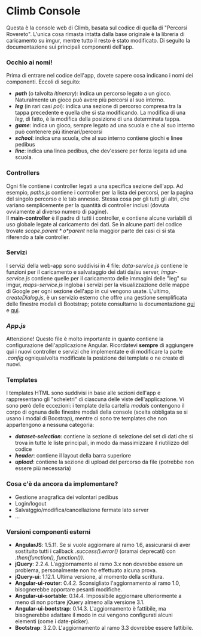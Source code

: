 # Climb Console

Questa è la console web di Climb, basata sul codice di quella di "Percorsi Rovereto". L'unica cosa rimasta intatta dalla base originale è la libreria di caricamento su imgur, mentre tutto il resto è stato modificato.
Di seguito la documentazione sui principali componenti dell'app.

### Occhio ai nomi!

Prima di entrare nel codice dell'app, dovete sapere cosa indicano i nomi dei componenti. Eccoli di seguito:

* ***path*** (o talvolta *itinerary*): indica un percorso legato a un gioco. Naturalmente un gioco può avere più percorsi al suo interno.
* ***leg*** (in rari casi *poi*): indica una sezione di percorso compresa tra la tappa precedente e quella che si sta modificando. La modifica di una *leg*, di fatto, è la modifica della posizione di una determinata tappa.
* ***game***: indica un gioco, sempre legato ad una scuola e che al suo interno può contenere più itinerari/percorsi
* ***school***: indica una scuola, che al suo interno contiene giochi e linee pedibus
* ***line***: indica una linea pedibus, che dev'essere per forza legata ad una scuola.

### Controllers

Ogni file contiene i controller legati a una specifica sezione dell'app. Ad esempio, *paths.js* contiene i controller per la lista dei percorsi, per la pagina del singolo percorso e le tab annesse. Stessa cosa per gli tutti gli altri, che variano semplicemente per la quantità di controller inclusi (dovuta ovviamente al diverso numero di pagine).<br>
Il **main-controller** è il padre di tutti i controller, e contiene alcune variabili di uso globale legate al caricamento dei dati. Se in alcune parti del codice trovate *$scope.parent* o *$parent* nella maggior parte dei casi ci si sta riferendo a tale controller.

### Servizi

I servizi della web-app sono suddivisi in 4 file: *data-service.js* contiene le funzioni per il caricamento e salvataggio dei dati da/su server, *imgur-service.js* contiene quelle per il caricamento delle immagini delle "leg" su imgur, *maps-service.js* ingloba i servizi per la visualizzazione delle mappe di Google per ogni sezione dell'app in cui vengono usate. L'ultimo, *createDialog.js*, è un servizio esterno che offre una gestione semplificata delle finestre modali di Bootstrap; potete consultarne la documentazione [qui](http://fundoo-solutions.github.io/angularjs-modal-service/) e [qui](https://github.com/Fundoo-Solutions/angularjs-modal-service/blob/master/README.md).

### *App.js*

Attenzione! Questo file è molto importante in quanto contiene la configurazione dell'applicazione Angular. Ricordatevi **sempre** di aggiungere qui i nuovi controller e servizi che implementate e di modificare la parte *.config* ogniqualvolta modificate la posizione dei template o ne create di nuovi.

### Templates

I templates HTML sono suddivisi in base alle sezioni dell'app e rappresentano gli "scheletri" di ciascuna delle viste dell'applicazione. Vi sono però delle eccezioni: i template della cartella *modals* contengono il corpo di ognuna delle finestre modali della console (scelta obbligata se si usano i modal di Boostrap), mentre ci sono tre templates che non appartengono a nessuna categoria:

* ***dataset-selection***: contiene la sezione di selezione del set di dati che si trova in tutte le liste principali, in modo da massimizzare il riutilizzo del codice
* ***header***: contiene il layout della barra superiore
* ***upload***: contiene la sezione di upload del percorso da file (potrebbe non essere più necessaria)

### Cosa c'è da ancora da implementare?

* Gestione anagrafica dei volontari pedibus
* Login/logout
* Salvatggio/modifica/cancellazione fermate lato server
* ...

### Versioni componenti esterni

* **AngularJS**: 1.5.11. Se si vuole aggiornare al ramo 1.6, assicurarsi di aver sostituito tutti i callback *.success().error()* (oramai deprecati) con *.then(function(), function())*.
* **jQuery**: 2.2.4. L'aggiornamento al ramo 3.x non dovrebbe essere un problema, personalmente non ho effettuato alcuna prova.
* **jQuery-ui**: 1.12.1. Ultima versione, al momento della scrittura.
* **Angular-ui-router**: 0.4.2. Sconsigliato l'aggiornamento al ramo 1.0, bisognerebbe apportare pesanti modifiche.
* **Angular-ui-sortable**: 0.14.4. Impossibile aggiornare ulteriormente a meno di non portare jQuery almeno alla versione 3.1.
* **Angular-ui-bootstrap**: 0.14.3. L'aggiornamento è fattibile, ma bisognerebbe adattare il modo in cui vengono configurati alcuni elementi (come i date-picker).
* **Bootstrap**: 3.2.0. L'aggiornamento al ramo 3.3 dovrebbe essere fattibile.